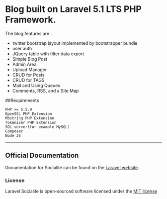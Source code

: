 # Blog built on Laravel 5.1 LTS PHP Framework.

The blog features are :
+ twitter bootstrap layout implemented by bootstrapper bundle
+ user auth
+ JQuery table with filter data export
+ Simple Blog Post
+ Admin Area
+ Upload Manager
+ CRUD for Posts
+ CRUD for TAGS
+ Mail and Using Queues
+ Comments, RSS, and a Site Map

##Requirements

	PHP >= 5.5.9
	OpenSSL PHP Extension
	Mbstring PHP Extension
	Tokenizer PHP Extension
	SQL server(for example MySQL)
	Composer
	Node JS

-----

## Official Documentation

Documentation for Socialite can be found on the [Laravel website](http://laravel.com/docs/authentication#social-authentication).

### License

Laravel Socialite is open-sourced software licensed under the [MIT license](http://opensource.org/licenses/MIT)


